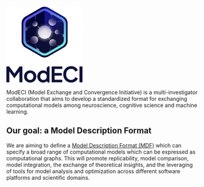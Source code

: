 <p><img alt="ModECI" src="img/logo-with-caption.png" width="200" height="200" align="centre"/></p>

ModECI (Model Exchange and Convergence Initiative) is a multi-investigator collaboration that aims to 
develop a standardized format for exchanging computational models among neuroscience, 
cognitive science and machine learning. 

<h2>Our goal: a Model Description Format</h2>

We are aiming to define a <a href="MDF.html">Model Description Format (MDF)</a> which 
can specify a broad range of computational models which can be expressed as computational graphs.
This will promote replicability, model comparison, model integration, the exchange of theoretical insights,
and the leveraging of tools for model analysis and optimization across different software platforms and scientific domains.